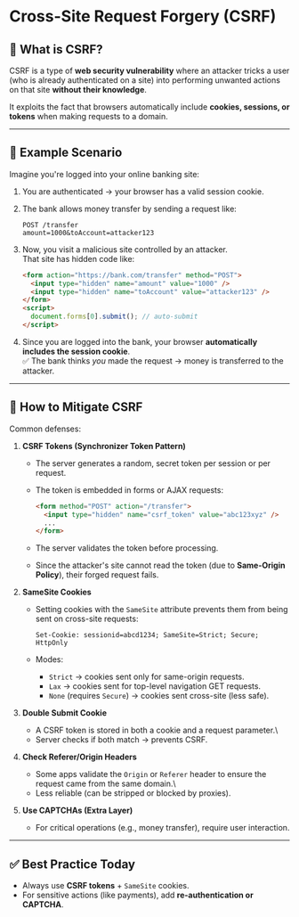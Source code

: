 # Cross-Site Request Forgery (CSRF)

## 🔹 What is CSRF?

CSRF is a type of **web security vulnerability** where an attacker
tricks a user (who is already authenticated on a site) into performing
unwanted actions on that site **without their knowledge**.

It exploits the fact that browsers automatically include **cookies,
sessions, or tokens** when making requests to a domain.

---

## 🔹 Example Scenario

Imagine you're logged into your online banking site:

1.  You are authenticated → your browser has a valid session cookie.

2.  The bank allows money transfer by sending a request like:

        POST /transfer
        amount=1000&toAccount=attacker123

3.  Now, you visit a malicious site controlled by an attacker.\
    That site has hidden code like:

    ```html
    <form action="https://bank.com/transfer" method="POST">
      <input type="hidden" name="amount" value="1000" />
      <input type="hidden" name="toAccount" value="attacker123" />
    </form>
    <script>
      document.forms[0].submit(); // auto-submit
    </script>
    ```

4.  Since you are logged into the bank, your browser **automatically
    includes the session cookie**.\
    ✅ The bank thinks _you_ made the request → money is transferred to
    the attacker.

---

## 🔹 How to Mitigate CSRF

Common defenses:

1.  **CSRF Tokens (Synchronizer Token Pattern)**

    - The server generates a random, secret token per session or per
      request.

    - The token is embedded in forms or AJAX requests:

      ```html
      <form method="POST" action="/transfer">
        <input type="hidden" name="csrf_token" value="abc123xyz" />
        ...
      </form>
      ```

    - The server validates the token before processing.

    - Since the attacker's site cannot read the token (due to
      **Same-Origin Policy**), their forged request fails.

2.  **SameSite Cookies**

    - Setting cookies with the `SameSite` attribute prevents them from
      being sent on cross-site requests:

      ```http
      Set-Cookie: sessionid=abcd1234; SameSite=Strict; Secure; HttpOnly
      ```

    - Modes:

      - `Strict` → cookies sent only for same-origin requests.
      - `Lax` → cookies sent for top-level navigation GET requests.
      - `None` (requires `Secure`) → cookies sent cross-site (less
        safe).

3.  **Double Submit Cookie**
    - A CSRF token is stored in both a cookie and a request
      parameter.\
    - Server checks if both match → prevents CSRF.
4.  **Check Referer/Origin Headers**
    - Some apps validate the `Origin` or `Referer` header to ensure
      the request came from the same domain.\
    - Less reliable (can be stripped or blocked by proxies).
5.  **Use CAPTCHAs (Extra Layer)**
    - For critical operations (e.g., money transfer), require user
      interaction.

---

## ✅ Best Practice Today

- Always use **CSRF tokens** + `SameSite` cookies.
- For sensitive actions (like payments), add **re-authentication or
  CAPTCHA**.

